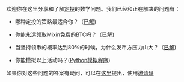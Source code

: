 欢迎你在这里分享和了解[定投](https://github.com/xiaolai/regular-investing-in-box)的数学问题。我们已经和正在解决的问题有：

- 哪种定投的策略最适合你？（[已解](regular_investment_strategy_zh.pdf))

- 你能永远领取Mixin免费的BTC吗？（[已解](Mixin_BTC-v1.0.pdf))

- 当坚持领币的概率达到80%的时候，为什么发币方压力山大？（[已解](Mixin_BTC_v1_1_zn.pdf))

- 你能模拟以上活动吗？([Python模拟程序](freebtc.py))

如果你对这些问题的答案有疑问，可以在[这里](https://github.com/yijunyu/regular-invest-maths/issues)提出，使用[邀请码](invite.md)

